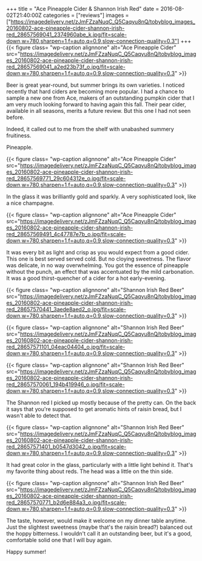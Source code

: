 +++
title = "Ace Pineapple Cider & Shannon Irish Red"
date = 2016-08-02T21:40:00Z
categories = ["reviews"]
images = ["https://imagedelivery.net/zJmFZzaNuqC_Q5Caqyu8nQ/tobyblog_images_20160802-ace-pineapple-cider-shannon-irish-red_28657569041_2374960abe_k.jpg/fit=scale-down,w=780,sharpen=1,f=auto,q=0.9,slow-connection-quality=0.3"]
+++
{{< figure class= "wp-caption alignnone" alt="Ace Pineapple Cider" src="https://imagedelivery.net/zJmFZzaNuqC_Q5Caqyu8nQ/tobyblog_images_20160802-ace-pineapple-cider-shannon-irish-red_28657569041_a2ed23b73f_o.jpg/fit=scale-down,w=780,sharpen=1,f=auto,q=0.9,slow-connection-quality=0.3" >}}

Beer is great year-round, but summer brings its own varieties. I noticed recently that hard ciders are becoming more popular. I had a chance to sample a new one from Ace, makers of an outstanding pumpkin cider that I am very much looking forward to having again this fall. Their pear cider, available in all seasons, merits a future review. But this one I had not seen before.

<!--more-->

Indeed, it called out to me from the shelf with unabashed summery fruitiness.

Pineapple.

{{< figure class= "wp-caption alignnone" alt="Ace Pineapple Cider" src="https://imagedelivery.net/zJmFZzaNuqC_Q5Caqyu8nQ/tobyblog_images_20160802-ace-pineapple-cider-shannon-irish-red_28657569771_29c604312e_o.jpg/fit=scale-down,w=780,sharpen=1,f=auto,q=0.9,slow-connection-quality=0.3" >}}

In the glass it was brilliantly gold and sparkly. A very sophisticated look, like a nice champagne. 

{{< figure class= "wp-caption alignnone" alt="Ace Pineapple Cider" src="https://imagedelivery.net/zJmFZzaNuqC_Q5Caqyu8nQ/tobyblog_images_20160802-ace-pineapple-cider-shannon-irish-red_28657569491_4c47787e7b_o.jpg/fit=scale-down,w=780,sharpen=1,f=auto,q=0.9,slow-connection-quality=0.3" >}}

It was every bit as light and crisp as you would expect from a good cider. This one is best served served cold. But no cloying sweetness. The flavor was delicate, in no way overwhelming. You got the essence of pineapple without the punch, an effect that was accentuated by the mild carbonation. It was a good thirst-quencher of a cider for a hot early-evening.

{{< figure class= "wp-caption alignnone" alt="Shannon Irish Red Beer" src="https://imagedelivery.net/zJmFZzaNuqC_Q5Caqyu8nQ/tobyblog_images_20160802-ace-pineapple-cider-shannon-irish-red_28657570441_3aede8aed2_o.jpg/fit=scale-down,w=780,sharpen=1,f=auto,q=0.9,slow-connection-quality=0.3" >}}

{{< figure class= "wp-caption alignnone" alt="Shannon Irish Red Beer" src="https://imagedelivery.net/zJmFZzaNuqC_Q5Caqyu8nQ/tobyblog_images_20160802-ace-pineapple-cider-shannon-irish-red_28657571101_04eac04404_o.jpg/fit=scale-down,w=780,sharpen=1,f=auto,q=0.9,slow-connection-quality=0.3" >}}

{{< figure class= "wp-caption alignnone" alt="Shannon Irish Red Beer" src="https://imagedelivery.net/zJmFZzaNuqC_Q5Caqyu8nQ/tobyblog_images_20160802-ace-pineapple-cider-shannon-irish-red_28657570061_194b419946_o.jpg/fit=scale-down,w=780,sharpen=1,f=auto,q=0.9,slow-connection-quality=0.3" >}}

The Shannon red I picked up mostly because of the pretty can. On the back it says that you're supposed to get aromatic hints of raisin bread, but I wasn't able to detect that.

{{< figure class= "wp-caption alignnone" alt="Shannon Irish Red Beer" src="https://imagedelivery.net/zJmFZzaNuqC_Q5Caqyu8nQ/tobyblog_images_20160802-ace-pineapple-cider-shannon-irish-red_28657571401_b0547d3042_o.jpg/fit=scale-down,w=780,sharpen=1,f=auto,q=0.9,slow-connection-quality=0.3" >}}

It had great color in the glass, particularly with a little light behind it. That's my favorite thing about reds. The head was a little on the thin side.

{{< figure class= "wp-caption alignnone" alt="Shannon Irish Red Beer" src="https://imagedelivery.net/zJmFZzaNuqC_Q5Caqyu8nQ/tobyblog_images_20160802-ace-pineapple-cider-shannon-irish-red_28657570771_b2d6e884a3_o.jpg/fit=scale-down,w=780,sharpen=1,f=auto,q=0.9,slow-connection-quality=0.3" >}}

The taste, however, would make it welcome on my dinner table anytime. Just the slightest sweetness (maybe that's the raisin bread?) balanced out the hoppy bitterness. I wouldn't call it an outstanding beer, but it's a good, comfortable solid one that I will buy again.

Happy summer!

